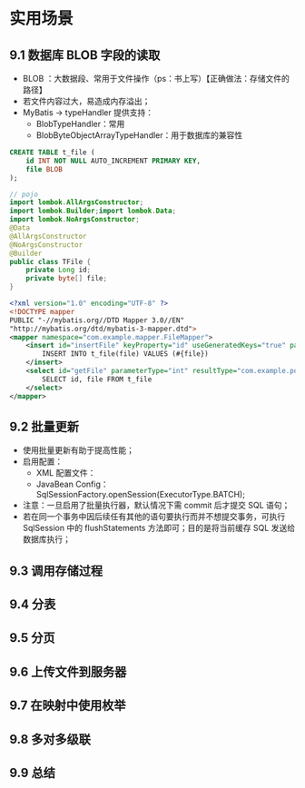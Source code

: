 # 实用场景

## 9.1 数据库 BLOB 字段的读取

+ BLOB ：大数据段、常用于文件操作（ps：书上写）【正确做法：存储文件的路径】
+ 若文件内容过大，易造成内存溢出；
+ MyBatis -> typeHandler 提供支持：
    + BlobTypeHandler：常用
    + BlobByteObjectArrayTypeHandler：用于数据库的兼容性

```sql
CREATE TABLE t_file (
    id INT NOT NULL AUTO_INCREMENT PRIMARY KEY,
    file BLOB
);
```

```java
// pojo
import lombok.AllArgsConstructor;
import lombok.Builder;import lombok.Data;
import lombok.NoArgsConstructor;
@Data
@AllArgsConstructor
@NoArgsConstructor
@Builder
public class TFile {
    private Long id;
    private byte[] file;
}
```

```xml
<?xml version="1.0" encoding="UTF-8" ?>
<!DOCTYPE mapper
PUBLIC "-//mybatis.org//DTD Mapper 3.0//EN"
"http://mybatis.org/dtd/mybatis-3-mapper.dtd">
<mapper namespace="com.example.mapper.FileMapper">
    <insert id="insertFile" keyProperty="id" useGeneratedKeys="true" parameterType="com.example.pojo.TFile">
        INSERT INTO t_file(file) VALUES (#{file})
    </insert>
    <select id="getFile" parameterType="int" resultType="com.example.pojo.TFile">
        SELECT id, file FROM t_file
    </select>
</mapper>
```

## 9.2 批量更新

+ 使用批量更新有助于提高性能；
+ 启用配置：
    + XML 配置文件：<settings><setting name="defaultExecutorType" value="BATCH"/></settings>
    + JavaBean Config：SqlSessionFactory.openSession(ExecutorType.BATCH);
+ 注意：一旦启用了批量执行器，默认情况下需 commit 后才提交 SQL 语句；
+ 若在同一个事务中因后续任有其他的语句要执行而并不想提交事务，可执行 SqlSession 中的 flushStatements 方法即可；目的是将当前缓存 SQL 发送给数据库执行； 

## 9.3 调用存储过程

## 9.4 分表

## 9.5 分页

## 9.6 上传文件到服务器

## 9.7 在映射中使用枚举

## 9.8 多对多级联

## 9.9 总结